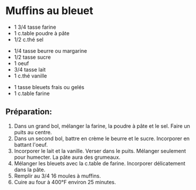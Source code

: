 # Muffins au bleuet

- 1 3/4 tasse farine
- 1 c.table poudre à pâte
- 1/2 c.thé sel

* 1/4 tasse beurre ou margarine
* 1/2 tasse sucre
* 1 oeuf
* 3/4 tasse lait
* 1 c.thé vanille
  
- 1 tasse bleuets frais ou gelés
- 1 c.table farine

## Préparation:

1. Dans un grand bol, mélanger la farine, la poudre à pâte et le sel. Faire un puits au centre.
2. Dans un second bol, battre en crème le beurre et le sucre. Incorporer en battant l'oeuf.
3. Incorporer le lait et la vanille. Verser dans le puits. Mélanger seulement pour humecter. La pâte aura des grumeaux.
4. Mélanger les bleuets avec la c.table de farine. Incorporer délicatement dans la pâte.
5. Remplir au 3/4 16 moules à muffins.
6. Cuire au four à 400°F environ 25 minutes.

